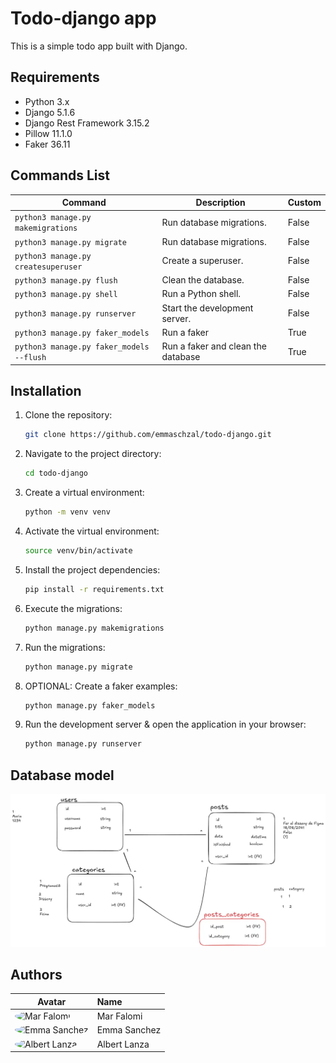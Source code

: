 # Todo-django app

This is a simple todo app built with Django.

## Requirements

- Python 3.x
- Django 5.1.6
- Django Rest Framework 3.15.2
- Pillow 11.1.0
- Faker 36.11

## Commands List

| Command | Description | Custom
| --- | --- | --- |
| `python3 manage.py makemigrations` | Run database migrations. | False |
| `python3 manage.py migrate` | Run database migrations. | False |
| `python3 manage.py createsuperuser` | Create a superuser. | False |
| `python3 manage.py flush` | Clean the database. | False |
| `python3 manage.py shell` | Run a Python shell. | False |
| `python3 manage.py runserver` | Start the development server. | False |
| `python3 manage.py faker_models` | Run a faker | True |
| `python3 manage.py faker_models --flush` | Run a faker and clean the database | True |

## Installation

1.  Clone the repository:

    ```bash
    git clone https://github.com/emmaschzal/todo-django.git
    ```

2.  Navigate to the project directory:

    ```bash
    cd todo-django
    ```

3.  Create a virtual environment:

    ```bash
    python -m venv venv
    ```

4.  Activate the virtual environment:

    ```bash
    source venv/bin/activate
    ```

5.  Install the project dependencies:

    ```bash
    pip install -r requirements.txt
    ```
6.  Execute the migrations:

    ```bash
    python manage.py makemigrations
    ```
7.  Run the migrations:

    ```bash
    python manage.py migrate
    ```

8.  OPTIONAL: Create a faker examples:

    ```bash
    python manage.py faker_models
    ```

9.  Run the development server & open the application in your browser:

    ```bash
    python manage.py runserver
    ```

## Database model

<img src="./todo_list/static/imgs/db_model.webp">

## Authors
| Avatar | Name |
|---------------|:---------------------------------------------|
| <img src="https://avatars.githubusercontent.com/u/197368724?v=4?s=100" width="50px;" style="border-radius: 50%;" alt="Mar Falomi"/> | Mar Falomi |
| <img src="https://avatars.githubusercontent.com/u/146836095?v=4?s=100" width="50px;" style="border-radius: 50%;" alt="Emma Sanchez"/> | Emma Sanchez |
| <img src="https://avatars.githubusercontent.com/u/120119395?v=4?s=100" width="50px;" style="border-radius: 50%;" alt="Albert Lanza"/> | Albert Lanza |
